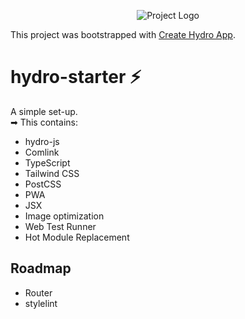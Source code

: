 <p align="center"><img src="https://images.unsplash.com/photo-1533167649158-6d508895b680?ixlib=rb-1.2.1&auto=format&fit=crop&w=1189&q=80" alt="Project Logo"></p>

This project was bootstrapped with [Create Hydro App](https://github.com/Krutsch/create-hydro-app).

# hydro-starter ⚡️

A simple set-up.<br>
➡ This contains:

- hydro-js
- Comlink
- TypeScript
- Tailwind CSS
- PostCSS
- PWA
- JSX
- Image optimization
- Web Test Runner
- Hot Module Replacement

## Roadmap

- Router
- stylelint
